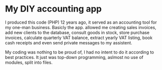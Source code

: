 # My DIY accounting app

I produced this code (PHP) 12 years ago, it served as an accounting tool for my one-man business. 
Basicly the app. allowed me creating sales invoices, add new clients to the database, consult goods in stock, store purchase invoices, calculate quarterly VAT balance, extract yearly VAT listing, book cash receipts and even send private messages to my assistent.

My coding was nothing to be proud of, I had no intent to do it according to best practices. It just was top-down programming, aslmost no use of modules, split into files.
